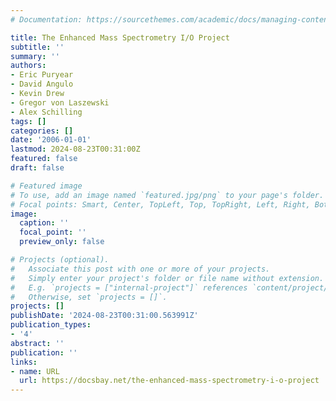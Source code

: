 ```yaml
---
# Documentation: https://sourcethemes.com/academic/docs/managing-content/

title: The Enhanced Mass Spectrometry I/O Project
subtitle: ''
summary: ''
authors:
- Eric Puryear
- David Angulo
- Kevin Drew
- Gregor von Laszewski
- Alex Schilling
tags: []
categories: []
date: '2006-01-01'
lastmod: 2024-08-23T00:31:00Z
featured: false
draft: false

# Featured image
# To use, add an image named `featured.jpg/png` to your page's folder.
# Focal points: Smart, Center, TopLeft, Top, TopRight, Left, Right, BottomLeft, Bottom, BottomRight.
image:
  caption: ''
  focal_point: ''
  preview_only: false

# Projects (optional).
#   Associate this post with one or more of your projects.
#   Simply enter your project's folder or file name without extension.
#   E.g. `projects = ["internal-project"]` references `content/project/deep-learning/index.md`.
#   Otherwise, set `projects = []`.
projects: []
publishDate: '2024-08-23T00:31:00.563991Z'
publication_types:
- '4'
abstract: ''
publication: ''
links:
- name: URL
  url: https://docsbay.net/the-enhanced-mass-spectrometry-i-o-project
---
```


